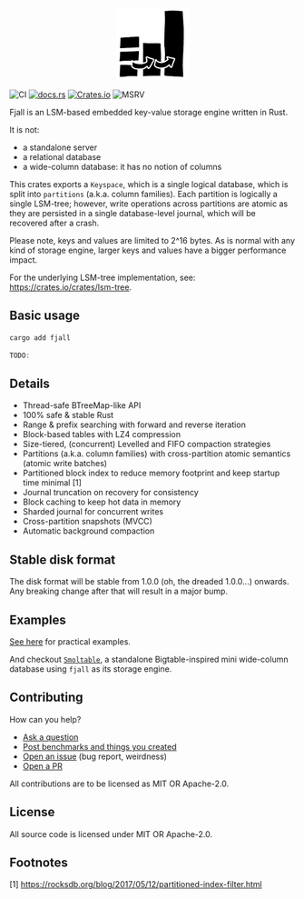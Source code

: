 <p align="center">
  <img src="/logo.png" height="128">
</p>
<p align="center>
  (temporary logo)
</p>

// TODO: 0.3.0

[![CI](https://github.com/marvin-j97/fjall/actions/workflows/test_fjall.yml/badge.svg)](https://github.com/marvin-j97/fjall/actions/workflows/test_fjall.yml)
[![docs.rs](https://img.shields.io/docsrs/fjall?color=green)](https://docs.rs/fjall)
[![Crates.io](https://img.shields.io/crates/v/fjall?color=blue)](https://crates.io/crates/fjall)
![MSRV](https://img.shields.io/badge/MSRV-1.74.0-blue)

Fjall is an LSM-based embedded key-value storage engine written in Rust.

It is not:

- a standalone server
- a relational database
- a wide-column database: it has no notion of columns

This crates exports a `Keyspace`, which is a single logical database, which is split
into `partitions` (a.k.a. column families). Each partition is logically a single
LSM-tree; however, write operations across partitions are atomic as they are persisted
in a single database-level journal, which will be recovered after a crash.

Please note, keys and values are limited to 2^16 bytes. As is normal with any kind of storage
engine, larger keys and values have a bigger performance impact.

For the underlying LSM-tree implementation, see: <https://crates.io/crates/lsm-tree>.

## Basic usage

```bash
cargo add fjall
```

```rs
TODO:
```

## Details

- Thread-safe BTreeMap-like API
- 100% safe & stable Rust
- Range & prefix searching with forward and reverse iteration
- Block-based tables with LZ4 compression
- Size-tiered, (concurrent) Levelled and FIFO compaction strategies
- Partitions (a.k.a. column families) with cross-partition atomic semantics (atomic write batches)
- Partitioned block index to reduce memory footprint and keep startup time minimal [1]
- Journal truncation on recovery for consistency
- Block caching to keep hot data in memory
- Sharded journal for concurrent writes
- Cross-partition snapshots (MVCC)
- Automatic background compaction

## Stable disk format

The disk format will be stable from 1.0.0 (oh, the dreaded 1.0.0...) onwards. Any breaking change after that
will result in a major bump.

## Examples

[See here](https://github.com/marvin-j97/fjall/tree/main/examples) for practical examples.

And checkout [`Smoltable`](https://github.com/marvin-j97/smoltable), a standalone Bigtable-inspired mini wide-column database using `fjall` as its storage engine.

## Contributing

How can you help?

- [Ask a question](https://github.com/marvin-j97/fjall/discussions/new?category=q-a)
- [Post benchmarks and things you created](https://github.com/marvin-j97/fjall/discussions/new?category=show-and-tell)
- [Open an issue](https://github.com/marvin-j97/fjall/issues/new) (bug report, weirdness)
- [Open a PR](https://github.com/marvin-j97/fjall/compare)

All contributions are to be licensed as MIT OR Apache-2.0.

## License

All source code is licensed under MIT OR Apache-2.0.

## Footnotes

[1] https://rocksdb.org/blog/2017/05/12/partitioned-index-filter.html
